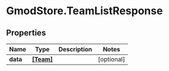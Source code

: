 # GmodStore.TeamListResponse

## Properties

Name | Type | Description | Notes
------------ | ------------- | ------------- | -------------
**data** | [**[Team]**](Team.md) |  | [optional] 


